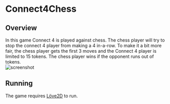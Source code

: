 # Connect4Chess

## Overview
In this game Connect 4 is played against chess. The chess player will try to stop the connect 4 player from making a 4 in-a-row.
To make it a bit more fair, the chess player gets the first 3 moves and the Connect 4 player is limited to 15 tokens.
The chess player wins if the opponent runs out of tokens.  
![screenshot](https://github.com/Ferkku/Connect4Chess/assets/103675676/6d3daab6-d232-4b38-9a58-0b42b9a97db6)

## Running
The game requires [Löve2D](https://love2d.org/) to run.
